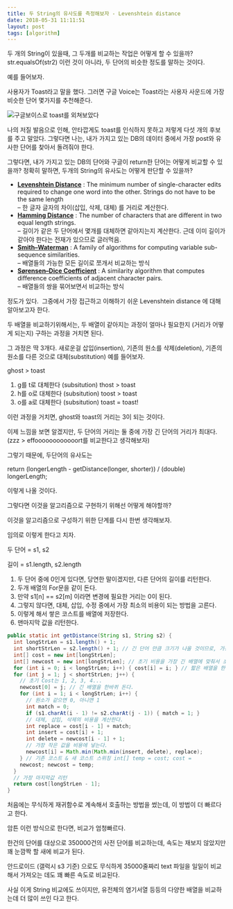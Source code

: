 ```yaml
---
title: 두 String의 유사도를 측정해보자 - Levenshtein distance
date: 2018-05-31 11:11:51
layout: post
tags: [algorithm]
---
```


두 개의 String이 있을때, 그 두개를 비교하는 작업은 어떻게 할 수 있을까?
str.equalsOf(str2) 이런 것이 아니라, 두 단어의 비슷한 정도를 말하는 것이다.

예를 들어보자.

사용자가 Toast라고 말을 했다. 그러면 구글 Voice는 Toast라는 사용자 사운드에 가장 비슷한 단어 몇가지를 추천해준다.

![구글보이스로 toast를 외쳐보았다](../../../../2018/05/google_voice_test.png)

나의 저질 발음으로 인해, 안타깝게도 toast를 인식하지 못하고 저렇게 다섯 개의 후보를 주고 말았다.
그렇다면 나는, 내가 가지고 있는 DB의 데이터 중에서 가장 post와 유사한 단어를 찾아서 돌려줘야 한다.

그렇다면, 내가 가지고 있는 DB의 단어와 구글이 return한 단어는 어떻게 비교할 수 있을까?
정확히 말하면, 두개의 String의 유사도는 어떻게 판단할 수 있을까?

- [**Levenshtein Distance**](http://en.wikipedia.org/wiki/Levenshtein_distance) : The minimum number of single-character edits required to change one word into the other. Strings do not have to be the same length  
  – 한 글자 글자의 차이(삽입, 삭제, 대체) 를 거리로 계산한다.
- [**Hamming Distance**](http://en.wikipedia.org/wiki/Hamming_distance) : The number of characters that are different in two equal length strings.  
  – 길이가 같은 두 단어에서 몇개를 대체하면 같아지는지 계산한다. 근데 이미 길이가 같아야 한다는 전재가 있으므로 글러먹음.
- [**Smith–Waterman**](http://en.wikipedia.org/wiki/Smith-Waterman_algorithm) : A family of algorithms for computing variable sub-sequence similarities.  
  – 배열들의 가능한 모든 길이로 쪼개서 비교하는 방식
- [**Sørensen–Dice Coefficient**](http://en.wikipedia.org/wiki/Dice%27s_coefficient) : A similarity algorithm that computes difference coefficients of adjacent character pairs.  
  – 배열들의 쌍을 묶어보면서 비교하는 방식

정도가 있다.  그중에서 가장 접근하고 이해하기 쉬운 Levenshtein distance 에 대해 알아보고자 한다.

두 배열을 비교하기위해서는, 두 배열이 같아지는 과정이 얼마나 필요한지 (거리가 어떻게 되는지) 구하는 과정을 거치면 된다.

그 과정은 딱 3개다. 새로운걸 삽입(insertion), 기존의 원소를 삭제(deletion), 기존의 원소를 다른 것으로 대체(substitution)
예를 들어보자.

ghost > toast

1. g를 t로 대체한다 (subsitution) thost > toast
2. h를 o로 대체한다 (subsitution) toost > toast
3. o를 a로 대체한다 (subsitution) toast = toast!

이런 과정을 거치면, ghost와 toast의 거리는 3이 되는 것이다.

이제 느낌을 보면 알겠지만, 두 단어의 거리는 둘 중에 가장 긴 단어의 거리가 최대다. (zzz > effoooooooooooort를 비교한다고 생각해보자)

그렇기 때문에, 두단어의 유사도는

return (longerLength - getDistance(longer, shorter)) / (double) longerLength;

이렇게 나올 것이다.

그렇다면 이것을 알고리즘으로 구현하기 위해선 어떻게 해야할까?

이것을 알고리즘으로 구성하기 위한 단계를 다시 한번 생각해보자.

임의로 이렇게 한다고 치자.

두 단어 = s1, s2

길이 = s1.length, s2.length

1. 두 단어 중에 0인게 있다면, 당연한 말이겠지만, 다른 단어의 길이를 리턴한다.
2. 두개 배열의 For문을 같이 돈다.
3. 만약 s1[n] == s2[m] 이라면 변경에 필요한 거리는 0이 된다.
4. 그렇지 않다면, 대체, 삽입, 수정 중에서 가장 최소의 비용이 되는 방법을 고른다.
5. 이렇게 해서 쌓은 코스트를 배열에 저장한다.
6. 맨마지막 값을 리턴한다.

```java
public static int getDistance(String s1, String s2) {
  int longStrLen = s1.length() + 1;
  int shortStrLen = s2.length() + 1; // 긴 단어 만큼 크기가 나올 것이므로, 가장 긴단어 에 맞춰 Cost를 계산
  int[] cost = new int[longStrLen];
  int[] newcost = new int[longStrLen]; // 초기 비용을 가장 긴 배열에 맞춰서 초기화 시킨다.
  for (int i = 0; i < longStrLen; i++) { cost[i] = i; } // 짧은 배열을 한바퀴 돈다.
  for (int j = 1; j < shortStrLen; j++) {
    // 초기 Cost는 1, 2, 3, 4...
    newcost[0] = j; // 긴 배열을 한바퀴 돈다.
    for (int i = 1; i < longStrLen; i++) {
      // 원소가 같으면 0, 아니면 1
      int match = 0;
      if (s1.charAt(i - 1) != s2.charAt(j - 1)) { match = 1; }
      // 대체, 삽입, 삭제의 비용을 계산한다.
      int replace = cost[i - 1] + match;
      int insert = cost[i] + 1;
      int delete = newcost[i - 1] + 1;
      // 가장 작은 값을 비용에 넣는다.
      newcost[i] = Math.min(Math.min(insert, delete), replace);
    } // 기존 코스트 & 새 코스트 스위칭 int[] temp = cost; cost =
    newcost; newcost = temp;
  }
  // 가장 마지막값 리턴
  return cost[longStrLen - 1];
}
```

처음에는 무식하게 재귀함수로 계속해서 호출하는 방법을 썼는데, 이 방법이 더 빠르다고 한다.

암튼 이런 방식으로 한다면, 비교가 엄청빠르다.

한건의 단어를 대상으로 350000건의 사전 단어를 비교하는데, 속도는 재보지 않았지만 꽤 눈깜짝 할 새에 비교가 된다.

안드로이드 (갤럭시 s3 기준) 으로도 무식하게 35000줄짜리 text 파일을 일일이 비교해서 가져오는 데도 꽤 빠른 속도로 비교된다.

사실 이게 String 비교에도 쓰이지만, 유전체의 염기서열 등등의 다양한 배열을 비교하는데 더 많이 쓰인 다고 한다.
